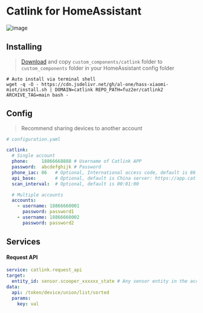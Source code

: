 # Catlink for HomeAssistant

![image](https://user-images.githubusercontent.com/4549099/144420262-1df2465c-c47e-40bc-952f-1031fdc561ff.png)


## Installing

> [Download](https://github.com/hasscc/catlink/archive/main.zip) and copy `custom_components/catlink` folder to `custom_components` folder in your HomeAssistant config folder

```shell
# Auto install via terminal shell
wget -q -O - https://cdn.jsdelivr.net/gh/al-one/hass-xiaomi-miot/install.sh | DOMAIN=catlink REPO_PATH=fuz2er/catlink2 ARCHIVE_TAG=main bash -
```


## Config

> Recommend sharing devices to another account

```yaml
# configuration.yaml

catlink:
  # Single account
  phone:     18866668888 # Username of Catlink APP
  password:  abcdefghijk # Password
  phone_iac: 86   # Optional, International access code, default is 86 (China)
  api_base:       # Optional, default is China server: https://app.catlinks.cn/api/
  scan_interval:  # Optional, default is 00:01:00

  # Multiple accounts
  accounts:
    - username: 18866660001
      password: password1
    - username: 18866660002
      password: password2
```


## Services

#### Request API
```yaml
service: catlink.request_api
target:
  entity_id: sensor.scooper_xxxxxx_state # Any sensor entity in the account
data:
  api: /token/device/union/list/sorted
  params:
    key: val
```

